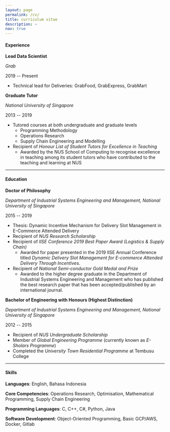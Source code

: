 ```yaml
---
layout: page
permalink: /cv/
title: curriculum vitae
description: ~
nav: true
---
```


#### Experience

**Lead Data Scientist**

*Grab*

2019 -- Present
- Technical lead for Deliveries: GrabFood, GrabExpress, GrabMart

**Graduate Tutor**

*National University of Singapore*

2013 -- 2019
- Tutored courses at both undergraduate and graduate levels
    - Programming Methodology
    - Operations Research
    - Supply Chain Engineering and Modelling
- Recipient of *Honour List of Student Tutors for Excellence in Teaching*
    - Awarded by the NUS School of Computing to recognise excellence in teaching among its student tutors who have contributed to the teaching and learning at NUS

***

#### Education

**Doctor of Philosophy**

*Department of Industrial Systems Engineering and Management, National University of Singapore*

2015 -- 2019
- Thesis: Dynamic Incentive Mechanism for Delivery Slot Management in E-Commerce Attended Delivery
- Recipient of *NUS Research Scholarship*
- Recipient of *IISE Conference 2019 Best Paper Award (Logistics & Supply Chain)* 
    - Awarded for paper presented in the 2019 IISE Annual Conference titled *Dynamic Delivery Slot Management for E-commerce Attended Delivery Through Incentives*. 
- Recipient of *National Semi-conductor Gold Medal and Prize*
    - Awarded to the higher degree graduate in the Department of Industrial Systems Engineering and Management who has published the best research paper that has been accepted/published by an international journal.

**Bachelor of Engineering with Honours (Highest Distinction)**

*Department of Industrial Systems Engineering and Management, National University of Singapore*

2012 -- 2015
- Recipient of *NUS Undergraduate Scholarship*
- Member of *Global Engineering Programme* (currently known as *E-Sholars Programme*)
- Completed the *University Town Residential Programme* at Tembusu College

***

#### Skills

**Languages**: English, Bahasa Indonesia

**Core Competencies**: Operations Research, Optimisation, Mathematical Programming, Supply Chain Engineering

**Programming Languages**: C, C++, C#, Python, Java

**Software Development**: Object-Oriented Programming, Basic GCP/AWS, Docker, Gitlab

